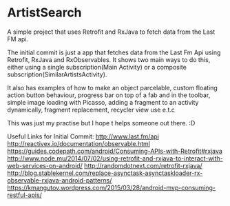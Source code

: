 # ArtistSearch
A simple project that uses Retrofit and RxJava to fetch data from the Last FM api.

The initial commit is just a app that fetches data from the Last Fm Api using Retrofit, RxJava and
RxObservables.
It shows two main ways to do this, either using a single subscription(Main Activity) or a composite
subscription(SimilarArtistsActivity).

It also has examples of how to make an object parcelable, custom floating action button behaviour,
progress bar on top of a fab and in the toolbar, simple image loading with Picasso, adding a
fragment to an activity dynamically, fragment replacement, recycler view use e.t.c

This was just my practise but I hope t helps someone out there. :D

Useful Links for Initial Commit:
http://www.last.fm/api
http://reactivex.io/documentation/observable.html
https://guides.codepath.com/android/Consuming-APIs-with-Retrofit#rxjava
http://www.node.mu/2014/07/02/using-retrofit-and-rxjava-to-interact-with-web-services-on-android/
http://randomdotnext.com/retrofit-rxjava/
http://blog.stablekernel.com/replace-asynctask-asynctaskloader-rx-observable-rxjava-android-patterns/
https://kmangutov.wordpress.com/2015/03/28/android-mvp-consuming-restful-apis/
